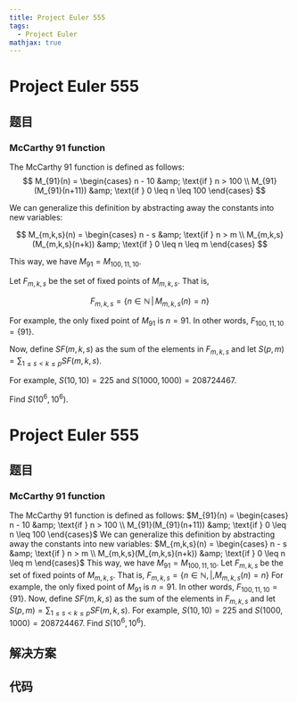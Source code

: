 ```yaml
---
title: Project Euler 555
tags:
  - Project Euler
mathjax: true
---
```

<escape><!-- more --></escape>
    
# Project Euler 555
## 题目
### McCarthy 91 function


The McCarthy 91 function is defined as follows:
$$
M_{91}(n) = 
    \begin{cases}
        n - 10 &amp; \text{if } n > 100 \\
        M_{91}(M_{91}(n+11)) &amp; \text{if } 0 \leq n \leq 100
    \end{cases}
$$


We can generalize this definition by abstracting away the constants into new variables:

$$
M_{m,k,s}(n) = 
    \begin{cases}
        n - s &amp; \text{if } n > m \\
        M_{m,k,s}(M_{m,k,s}(n+k)) &amp; \text{if } 0 \leq n \leq m
    \end{cases}
$$


This way, we have $M_{91} = M_{100,11,10}$.


Let $F_{m,k,s}$ be the set of fixed points of $M_{m,k,s}$. That is, 

$$F_{m,k,s}= \left\{ n \in \mathbb{N} \, | \, M_{m,k,s}(n) = n \right\}$$


For example, the only fixed point of $M_{91}$ is $n = 91$. In other words, $F_{100,11,10}= \{91\}$.
 

Now, define $SF(m,k,s)$ as the sum of the elements in $F_{m,k,s}$ and let $S(p,m) = \displaystyle \sum_{1 \leq s < k \leq p}{SF(m,k,s)}$.


For example, $S(10, 10) = 225$ and $S(1000, 1000)=208724467$.


Find $S(10^6, 10^6)$.




# Project Euler 555
## 题目
### McCarthy 91 function

The McCarthy 91 function is defined as follows:
$M_{91}(n) =  \begin{cases} n - 10 &amp; \text{if } n > 100 \\ M_{91}(M_{91}(n+11)) &amp; \text{if } 0 \leq n \leq 100 \end{cases}$
We can generalize this definition by abstracting away the constants into new variables:
$M_{m,k,s}(n) =  \begin{cases} n - s &amp; \text{if } n > m \\ M_{m,k,s}(M_{m,k,s}(n+k)) &amp; \text{if } 0 \leq n \leq m \end{cases}$
This way, we have $M_{91} = M_{100,11,10}$.
Let $F_{m,k,s}$ be the set of fixed points of $M_{m,k,s}$. That is, 
$F_{m,k,s}= \{ n \in \mathbb{N} , | , M_{m,k,s}(n) = n \}$
For example, the only fixed point of $M_{91}$ is $n = 91$. In other words, $F_{100,11,10}= \{91\}$.
Now, define $SF(m,k,s)$ as the sum of the elements in $F_{m,k,s}$ and let $S(p,m) = \displaystyle \sum_{1 \leq s < k \leq p}{SF(m,k,s)}$.
For example, $S(10, 10) = 225$ and $S(1000, 1000)=208724467$.
Find $S(10^6, 10^6)$.


## 解决方案


## 代码


